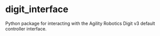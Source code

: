 # digit_interface

Python package for interacting with the Agility Robotics Digit v3 default controller interface.

